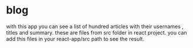 # blog
with this app you can see a list of hundred articles with their usernames , titles and summary.
these are files from src folder in react project. you can add this files in your react-app/src path to see the result.

